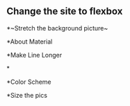 ## Change the site to flexbox

\*~Stretch the background picture~

\*About Material

\*Make Line Longer

\*

\*Color Scheme

\*Size the pics

